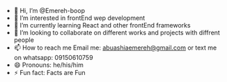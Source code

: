 - 👋 Hi, I’m @Emereh-boop
- 👀 I’m interested in frontEnd wep development 
- 🌱 I’m currently learning React and other frontEnd frameworks
- 💞️ I’m looking to collaborate on different works and projects with diffrent people 
- 📫 How to reach me Email me: abuashiaemereh@gmail.com or text me on whatsapp: 09150610759 
- 😄 Pronouns: he/his/him
- ⚡ Fun fact: Facts are Fun

<!---
Emereh-boop/Emereh-boop is a ✨ special ✨ repository because its `README.md` (this file) appears on your GitHub profile.
You can click the Preview link to take a look at your changes.
--->
